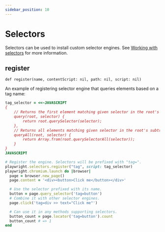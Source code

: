 ```yaml
---
sidebar_position: 10
---
```


# Selectors

Selectors can be used to install custom selector engines. See [Working with selectors](https://playwright.dev/python/docs/selectors) for more
information.

## register

```
def register(name, contentScript: nil, path: nil, script: nil)
```

An example of registering selector engine that queries elements based on a tag name:

```ruby
tag_selector = <<~JAVASCRIPT
{
    // Returns the first element matching given selector in the root's subtree.
    query(root, selector) {
        return root.querySelector(selector);
    },
    // Returns all elements matching given selector in the root's subtree.
    queryAll(root, selector) {
        return Array.from(root.querySelectorAll(selector));
    }
}
JAVASCRIPT

# Register the engine. Selectors will be prefixed with "tag=".
playwright.selectors.register("tag", script: tag_selector)
playwright.chromium.launch do |browser|
  page = browser.new_page()
  page.content = '<div><button>Click me</button></div>'

  # Use the selector prefixed with its name.
  button = page.query_selector('tag=button')
  # Combine it with other selector engines.
  page.click('tag=div >> text="Click me"')

  # Can use it in any methods supporting selectors.
  button_count = page.locator('tag=button').count
  button_count # => 1
end
```


